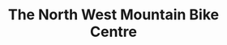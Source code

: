 ---
title: "The North West Mountain Bike Centre"
url: /cheadle/the-north-west-mountain-bike-centre/
shop: bicycle
---